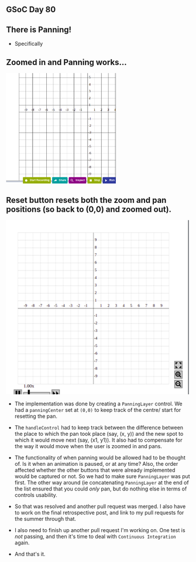 ## GSoC Day 80

## There is Panning!
 - Specifically
 
## Zoomed in and Panning works...

<img src="/images/GSoc_/panning.png" width="300">

## Reset button resets both the zoom and pan positions (so back to (0,0) and zoomed out).

<img src="/images/GSoc_/panning1.png" width="500">

- The implementation was done by creating a ```PanningLayer``` control. 
  We had a ```panningCenter``` set at ```(0,0)``` to keep track of the centre/ start for resetting the pan.
  
- The ```handleControl``` had to keep track between the difference between the place to which the pan
  took place (say, (x, y)) and the new spot to which it would move next (say, (x1, y1)). It also had to
  compensate for the way it would move when the user is zoomed in and pans.
  
- The functionality of when panning would be allowed had to be thought of. Is it when an animation is paused,
  or at any time? Also, the order affected whether the other buttons that were already implemented would be
  captured or not. So we had to make sure ```PanningLayer``` was put first. The other way around (ie concatenating
  ```PanningLayer``` at the end of the list ensured that you could *only* pan, but do nothing else in terms of 
  controls usability. 
  
- So that was resolved and another pull request was merged. I also have to work on the final retrospective post,
  and link to my pull requests for the summer through that.
  
- I also need to finish up another pull request I'm working on. One test is *not* passing, and then it's time to
  deal with ```Continuous Integration``` again. 
  
- And that's it.
  
